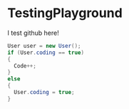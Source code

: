 # TestingPlayground
I test github here!

```C#
User user = new User();
if (User.coding == true) 
{
  Code++;
}
else
{
  User.coding = true;
}
```

